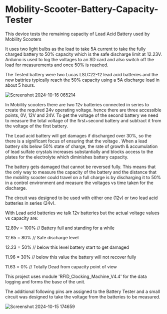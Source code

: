 # Mobility-Scooter-Battery-Capacity-Tester
This device tests the remaining capacity of Lead Acid Battery used by Mobility Scooters

It uses two light bulbs as the load to take 5A current to take the fully charged battery to 50% capacity which is the safe discharge limit at 12.23V. Arduino is used to log the voltages to an SD card and also switch off the load for measurements and once 50% is reached.

The Tested battery were two Lucas LSLC22-12 lead acid batteries and the new battries typically reach the 50% capacity using a 5A discharge load in about 5 hours.

![Screenshot 2024-10-16 065214](https://github.com/user-attachments/assets/0141f0c6-091d-4db5-bc24-7959f566fc13)

In Mobility scooters there are two 12v batteries connected in series to create the required 24v operating voltage. hence there are three accessible points, 0V, 12V and 24V. To get the voltage of the second battery we need to measure the total voltage of the first+second battery and subtract it from the voltage of the first battery.

The Lead acid battery will get damages if discharged over 30%, so the there is a significant focus of ensuring that the voltage . 
When a lead battery sits below 50% state of charge, the rate of growth & accumulation of lead sulfate crystals increases substantially and blocks access to the plates for the electrolyte which diminishes battery capacity. 

The battery gets damaged that cannot be reversed fully. This means that the only way to measure the capacity of the battery and the distance that the mobility scooter could travel on a full charge is by discharging it to 50% in a control environment and measure the voltages vs time taken for the discharge.

The circuit was designed to be used with either one (12v) or two lead acid batteries in series (24v).

With Lead acid batteries we talk 12v batteries but the actual voltage values vs capacity are:

  12.89v = 100% // Battery full and standing for a while 
  
  12.65 = 80% // Safe discharge level 
  
  12.23 = 50% // below this level battery start to get damaged 
  
  11.96 = 30% // below this value the battery will not recover fully 
  
  11.63 = 0% // Totally Dead from capacity point of view
  
  
This project uses module 'RFID_Clocking_Machine_V4.4' for the data logging and forms the base of the unit. 

The additional following pins are assigned to the Battery Tester and a small circuit was designed to take the voltage from the batteries to be measured.

![Screenshot 2024-10-15 174659](https://github.com/user-attachments/assets/4e2f7d95-faed-4111-bf52-be06c072d546)

